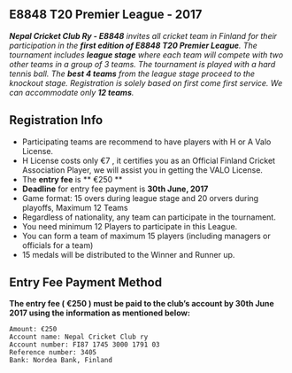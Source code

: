 ## E8848 T20 Premier League - 2017

_**Nepal Cricket Club Ry - E8848** invites all cricket team in Finland for their participation in the **first edition of E8848 T20 Premier League**. The tournament includes **league stage** where each team will compete with two other teams in a group of 3 teams. The tournament is played with a hard tennis ball. The **best 4 teams** from the league stage proceed to the knockout stage. Registration is solely based on first come first service. We can accommodate only **12 teams**._

## Registration Info
- Participating teams are recommend to have players with H or A Valo License. 
- H License costs only €7 , it certifies you as an Official Finland Cricket Association Player, we will assist you in getting the VALO License.
- The **entry fee** is ** €250 ** 
- **Deadline** for entry fee payment is **30th June, 2017**
- Game format: 15 overs during league stage and 20 orvers during playoffs, Maximum 12 Teams
- Regardless of nationality, any team can participate in the tournament. 
- You need minimum 12 Players to participate in this League. 
- You can form a team of maximum 15 players (including managers or officials for a team) 
- 15 medals will be distributed to the Winner and Runner up.
## Entry Fee Payment Method 
**The entry fee ( **€250** ) must be paid to the club’s account by **30th June 2017** using the information as mentioned below:**
    
   `Amount: €250`<br>
      `Account name: Nepal Cricket Club ry` <br>
      `Account number: FI87 1745 3000 1791 03`<br>
      `Reference number: 3405` <br>
       `Bank: Nordea Bank, Finland`<br>
 
